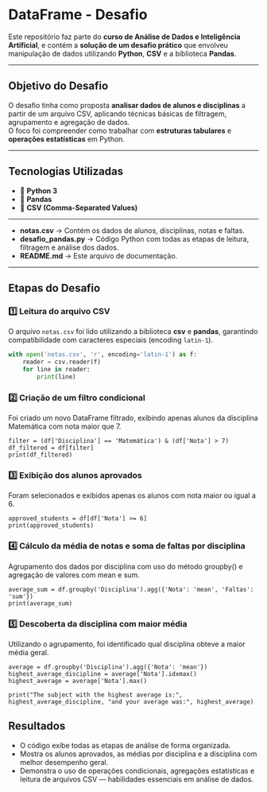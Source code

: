 # DataFrame - Desafio

Este repositório faz parte do **curso de Análise de Dados e Inteligência Artificial**, e contém a **solução de um desafio prático** que envolveu manipulação de dados utilizando **Python**, **CSV** e a biblioteca **Pandas**.

---

## Objetivo do Desafio

O desafio tinha como proposta **analisar dados de alunos e disciplinas** a partir de um arquivo CSV, aplicando técnicas básicas de filtragem, agrupamento e agregação de dados.  
O foco foi compreender como trabalhar com **estruturas tabulares** e **operações estatísticas** em Python.

---

## Tecnologias Utilizadas

- 🐍 **Python 3**
- 📘 **Pandas**
- 🧾 **CSV (Comma-Separated Values)**

---


- **notas.csv** → Contém os dados de alunos, disciplinas, notas e faltas.  
- **desafio_pandas.py** → Código Python com todas as etapas de leitura, filtragem e análise dos dados.  
- **README.md** → Este arquivo de documentação.

---

## Etapas do Desafio

### 1️⃣ Leitura do arquivo CSV  
O arquivo `notas.csv` foi lido utilizando a biblioteca **csv** e **pandas**, garantindo compatibilidade com caracteres especiais (encoding `latin-1`).

```python
with open('notas.csv', 'r', encoding='latin-1') as f:
    reader = csv.reader(f)
    for line in reader:
        print(line)
```

### 2️⃣ Criação de um filtro condicional

Foi criado um novo DataFrame filtrado, exibindo apenas alunos da disciplina Matemática com nota maior que 7.

```
filter = (df['Disciplina'] == 'Matemática') & (df['Nota'] > 7)
df_filtered = df[filter]
print(df_filtered)
```

### 3️⃣ Exibição dos alunos aprovados

Foram selecionados e exibidos apenas os alunos com nota maior ou igual a 6.

```
approved_students = df[df['Nota'] >= 6]
print(approved_students)
```

### 4️⃣ Cálculo da média de notas e soma de faltas por disciplina

Agrupamento dos dados por disciplina com uso do método groupby() e agregação de valores com mean e sum.

```
average_sum = df.groupby('Disciplina').agg({'Nota': 'mean', 'Faltas': 'sum'})
print(average_sum)
```

### 5️⃣ Descoberta da disciplina com maior média

Utilizando o agrupamento, foi identificado qual disciplina obteve a maior média geral.

```
average = df.groupby('Disciplina').agg({'Nota': 'mean'})
highest_average_discipline = average['Nota'].idxmax()
highest_average = average['Nota'].max()

print("The subject with the highest average is:", highest_average_discipline, "and your average was:", highest_average)
```

## Resultados

- O código exibe todas as etapas de análise de forma organizada.
- Mostra os alunos aprovados, as médias por disciplina e a disciplina com melhor desempenho geral.
- Demonstra o uso de operações condicionais, agregações estatísticas e leitura de arquivos CSV — habilidades essenciais em análise de dados.
